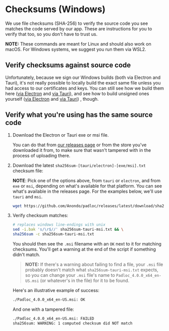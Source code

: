 # Checksums (Windows)

We use file checksums (SHA-256) to verify the source code you see matches the
code served by our app. These are instructions for you to verify that too, so
you don't have to trust us.

**NOTE:** These commands are meant for Linux and should also work on macOS. For
Windows systems, we suggest you run them via WSL2.

## Verify checksums against source code

Unfortunately, because we sign our Windows builds (both via Electron and Tauri),
it's not really possible to locally build the exact same file unless you had
access to our certificates and keys. You can still see how we build them here
([via Electron](https://github.com/Anondo/padloc/blob/ea05def083df89823d7c15c7bbeb6ef1a1b40383/.github/workflows/publish-release.yml#L166)
and
[via Tauri](https://github.com/Anondo/padloc/blob/ea05def083df89823d7c15c7bbeb6ef1a1b40383/.github/workflows/publish-release.yml#L116)),
and see how to build unsigned ones yourself
([via Electron](https://github.com/Anondo/padloc/blob/ea05def083df89823d7c15c7bbeb6ef1a1b40383/.github/workflows/build-electron.yml)
and
[via Tauri](https://github.com/Anondo/padloc/blob/ea05def083df89823d7c15c7bbeb6ef1a1b40383/.github/workflows/build-tauri.yml))
, though.

## Verify what you're using has the same source code

1. Download the Electron or Tauri exe or msi file.

    You can do that from
    [our releases page](https://github.com/Anondo/padloc/releases) or from the
    store you've downloaded it from, to make sure that wasn't tampered with in
    the process of uploading there.

2. Download the latest `sha256sum-[tauri/electron]-[exe/msi].txt` checksum file:

    **NOTE**: Pick one of the options above, from `tauri` or `electron`, and
    from `exe` or `msi`, depending on what's available for that platform. You
    can see what's available in the releases page. For the examples below, we'll
    use `tauri` and `msi`.

    ```bash
    wget https://github.com/Anondo/padloc/releases/latest/download/sha256sum-tauri-msi.txt
    ```

3. Verify checksum matches:

    ```bash
    # replaces windows line-endings with unix
    sed -i.bak 's/\r$//' sha256sum-tauri-msi.txt && \
    sha256sum -c sha256sum-tauri-msi.txt
    ```

    You should then see the `.msi` filename with an `OK` next to it for matching
    checksums. You'll get a warning at the end of the script if something didn't
    match.

    > **NOTE:** If there's a warning about failing to find a file, your `.msi`
    > file probably doesn't match what `sha256sum-tauri-msi.txt` expects, so you
    > can change your `.msi` file's name to `Padloc_4.0.0_x64_en-US.msi` (or
    > whatever's in the file) for it to be found.

    Here's an illustrative example of success:

    ```txt
    ./Padloc_4.0.0_x64_en-US.msi: OK
    ```

    And one with a tampered file:

    ```txt
    ./Padloc_4.0.0_x64_en-US.msi: FAILED
    sha256sum: WARNING: 1 computed checksum did NOT match
    ```
